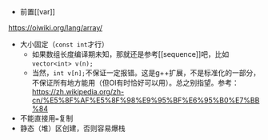 - 前置[[var]]

https://oiwiki.org/lang/array/
- 大小固定（`const int`才行）
  - 如果数组长度编译期未知，那就还是参考[[sequence]]吧，比如`vector<int> v(n);`
  - 当然，`int v[n];`不保证一定报错。这是g++扩展，不是标准化的一部分，不保证所有地方能用（但OI有时恰好可以用）。总之别指望。参考：https://zh.wikipedia.org/zh-cn/%E5%8F%AF%E5%8F%98%E9%95%BF%E6%95%B0%E7%BB%84
- 不能直接用`=`复制
- 静态（堆）区创建，否则容易爆栈